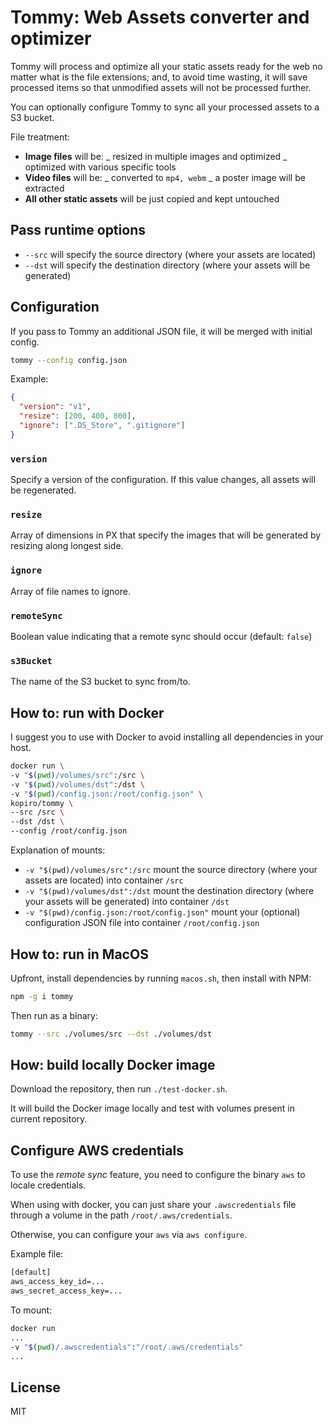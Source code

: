 # Tommy: Web Assets converter and optimizer

Tommy will process and optimize all your static assets ready for the web no matter what is the file extensions;
and, to avoid time wasting, it will save processed items so that unmodified assets will not be processed further.

You can optionally configure Tommy to sync all your processed assets to a S3 bucket.

File treatment:

- **Image files** will be:
  _ resized in multiple images and optimized
  _ optimized with various specific tools
- **Video files** will be:
  _ converted to `mp4, webm`
  _ a poster image will be extracted
- **All other static assets** will be just copied and kept untouched

## Pass runtime options

- `--src` will specify the source directory (where your assets are located)
- `--dst` will specify the destination directory (where your assets will be generated)

## Configuration

If you pass to Tommy an additional JSON file, it will be merged with initial config.

```sh
tommy --config config.json
```

Example:

```json
{
  "version": "v1",
  "resize": [200, 400, 800],
  "ignore": [".DS_Store", ".gitignore"]
}
```

### `version`

Specify a version of the configuration.
If this value changes, all assets will be regenerated.

### `resize`

Array of dimensions in PX that specify the images that will be
generated by resizing along longest side.

### `ignore`

Array of file names to ignore.

### `remoteSync`

Boolean value indicating that a remote sync should occur (default: `false`)

### `s3Bucket`

The name of the S3 bucket to sync from/to.

## How to: run with Docker

I suggest you to use with Docker to avoid installing all dependencies in your host.

```sh
docker run \
-v "$(pwd)/volumes/src":/src \
-v "$(pwd)/volumes/dst":/dst \
-v "$(pwd)/config.json:/root/config.json" \
kopiro/tommy \
--src /src \
--dst /dst \
--config /root/config.json
```

Explanation of mounts:

- `-v "$(pwd)/volumes/src":/src` mount the source directory (where your assets are located) into container `/src`
- `-v "$(pwd)/volumes/dst":/dst` mount the destination directory (where your assets will be generated) into container `/dst`
- `-v "$(pwd)/config.json:/root/config.json"` mount your (optional) configuration JSON file into container `/root/config.json`

## How to: run in MacOS

Upfront, install dependencies by running `macos.sh`, then install with NPM:

```sh
npm -g i tommy
```

Then run as a binary:

```sh
tommy --src ./volumes/src --dst ./volumes/dst
```

## How: build locally Docker image

Download the repository, then run `./test-docker.sh`.

It will build the Docker image locally and test with volumes present in current repository.

## Configure AWS credentials

To use the _remote sync_ feature, you need to configure the binary `aws` to locale credentials.

When using with docker, you can just share your `.awscredentials` file through a volume in the path `/root/.aws/credentials`.

Otherwise, you can configure your `aws` via `aws configure`.

Example file:

```txt
[default]
aws_access_key_id=...
aws_secret_access_key=...
```

To mount:

```sh
docker run
...
-v "$(pwd)/.awscredentials":"/root/.aws/credentials"
...
```

## License

MIT
